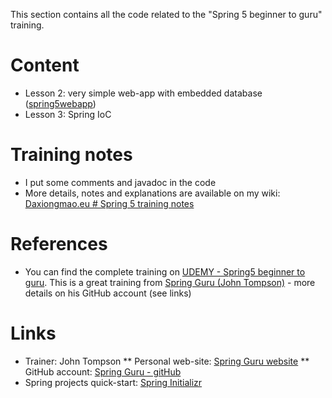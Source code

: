 This section contains all the code related to the "Spring 5 beginner to guru" training. 


# Content
* Lesson 2: very simple web-app with embedded database ([spring5webapp](spring5webapp))
* Lesson 3: Spring IoC


# Training notes
* I put some comments and javadoc in the code
* More details, notes and explanations are available on my wiki: [Daxiongmao.eu # Spring 5 training notes](http://www.daxiongmao.eu/wiki/index.php?title=Spring_5_training_(Spring_guru)_-_personal_notes#springMVC)


# References
* You can find the complete training on [UDEMY - Spring5 beginner to guru](https://www.udemy.com/spring-framework-5-beginner-to-guru/). This is a great training from [Spring Guru (John Tompson)](https://springframework.guru/) - more details on his GitHub account (see links)


# Links
 * Trainer: John Tompson
 ** Personal web-site: [Spring Guru website](https://springframework.guru/)
 ** GitHub account: [Spring Guru - gitHub](https://github.com/springframeworkguru)
 * Spring projects quick-start: [Spring Initializr](http://start.spring.io/)